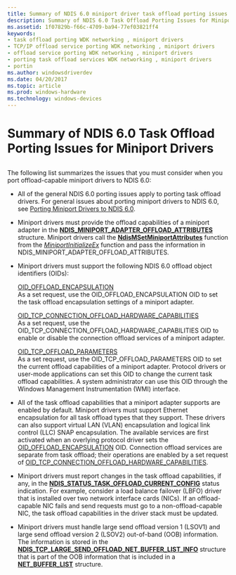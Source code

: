 ```yaml
---
title: Summary of NDIS 6.0 miniport driver task offload porting issues
description: Summary of NDIS 6.0 Task Offload Porting Issues for Miniport Drivers
ms.assetid: 1f07829b-f66c-4709-ba94-77ef03821ff4
keywords:
- task offload porting WDK networking , miniport drivers
- TCP/IP offload service porting WDK networking , miniport drivers
- offload service porting WDK networking , miniport drivers
- porting task offload services WDK networking , miniport drivers
- portin
ms.author: windowsdriverdev
ms.date: 04/20/2017
ms.topic: article
ms.prod: windows-hardware
ms.technology: windows-devices
---
```


# Summary of NDIS 6.0 Task Offload Porting Issues for Miniport Drivers


## <a href="" id="ddk-summary-of-ndis-6-0-task-offload-porting-issues-for-miniport-drive"></a>


The following list summarizes the issues that you must consider when you port offload-capable miniport drivers to NDIS 6.0:

-   All of the general NDIS 6.0 porting issues apply to porting task offload drivers. For general issues about porting miniport drivers to NDIS 6.0, see [Porting Miniport Drivers to NDIS 6.0](porting-a-miniport-driver-to-ndis-6-0.md).

-   Miniport drivers must provide the offload capabilities of a miniport adapter in the [**NDIS\_MINIPORT\_ADAPTER\_OFFLOAD\_ATTRIBUTES**](https://msdn.microsoft.com/library/windows/hardware/ff565930) structure. Miniport drivers call the [**NdisMSetMiniportAttributes**](https://msdn.microsoft.com/library/windows/hardware/ff563672) function from the [*MiniportInitializeEx*](https://msdn.microsoft.com/library/windows/hardware/ff559389) function and pass the information in NDIS\_MINIPORT\_ADAPTER\_OFFLOAD\_ATTRIBUTES.

-   Miniport drivers must support the following NDIS 6.0 offload object identifiers (OIDs):

    <a href="" id="oid-offload-encapsulation"></a>[OID\_OFFLOAD\_ENCAPSULATION](https://msdn.microsoft.com/library/windows/hardware/ff569762)  
    As a set request, use the OID\_OFFLOAD\_ENCAPSULATION OID to set the task offload encapsulation settings of a miniport adapter.

    <a href="" id="---------oid-tcp-connection-offload-hardware-capabilities"></a>[OID\_TCP\_CONNECTION\_OFFLOAD\_HARDWARE\_CAPABILITIES](https://msdn.microsoft.com/library/windows/hardware/ff569803)  
    As a set request, use the OID\_TCP\_CONNECTION\_OFFLOAD\_HARDWARE\_CAPABILITIES OID to enable or disable the connection offload services of a miniport adapter.

    <a href="" id="oid-tcp-offload-parameters"></a>[OID\_TCP\_OFFLOAD\_PARAMETERS](https://msdn.microsoft.com/library/windows/hardware/ff569807)  
    As a set request, use the OID\_TCP\_OFFLOAD\_PARAMETERS OID to set the current offload capabilities of a miniport adapter. Protocol drivers or user-mode applications can set this OID to change the current task offload capabilities. A system administrator can use this OID through the Windows Management Instrumentation (WMI) interface.

-   All of the task offload capabilities that a miniport adapter supports are enabled by default. Miniport drivers must support Ethernet encapsulation for all task offload types that they support. These drivers can also support virtual LAN (VLAN) encapsulation and logical link control (LLC) SNAP encapsulation. The available services are first activated when an overlying protocol driver sets the [OID\_OFFLOAD\_ENCAPSULATION](https://msdn.microsoft.com/library/windows/hardware/ff569762) OID. Connection offload services are separate from task offload; their operations are enabled by a set request of [OID\_TCP\_CONNECTION\_OFFLOAD\_HARDWARE\_CAPABILITIES](https://msdn.microsoft.com/library/windows/hardware/ff569803).

-   Miniport drivers must report changes in the task offload capabilities, if any, in the [**NDIS\_STATUS\_TASK\_OFFLOAD\_CURRENT\_CONFIG**](https://msdn.microsoft.com/library/windows/hardware/ff567424) status indication. For example, consider a load balance failover (LBFO) driver that is installed over two network interface cards (NICs). If an offload-capable NIC fails and send requests must go to a non-offload-capable NIC, the task offload capabilities in the driver stack must be updated.

-   Miniport drivers must handle large send offload version 1 (LSOV1) and large send offload version 2 (LSOV2) out-of-band (OOB) information. The information is stored in the [**NDIS\_TCP\_LARGE\_SEND\_OFFLOAD\_NET\_BUFFER\_LIST\_INFO**](https://msdn.microsoft.com/library/windows/hardware/ff567882) structure that is part of the OOB information that is included in a [**NET\_BUFFER\_LIST**](https://msdn.microsoft.com/library/windows/hardware/ff568388) structure.

 

 






